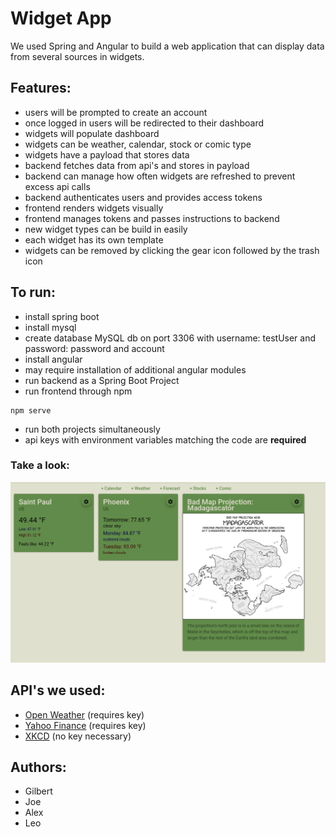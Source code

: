 # Widget App
We used Spring and Angular to build a web application that can display data from several sources in widgets.

## Features:
- users will be prompted to create an account
- once logged in users will be redirected to their dashboard
- widgets will populate dashboard
- widgets can be weather, calendar, stock or comic type
- widgets have a payload that stores data
- backend fetches data from api's and stores in payload
- backend can manage how often widgets are refreshed to prevent excess api calls
- backend authenticates users and provides access tokens
- frontend renders widgets visually
- frontend manages tokens and passes instructions to backend
- new widget types can be build in easily  
- each widget has its own template
- widgets can be removed by clicking the gear icon followed by the trash icon

## To run:
- install spring boot
- install mysql
- create database MySQL db on port 3306 with username: testUser and password: password and account 
- install angular
- may require installation of additional angular modules
- run backend as a Spring Boot Project
- run frontend through npm
```
npm serve
``` 
- run both projects simultaneously
- api keys with environment variables matching the code are **required**

### Take a look:
![Demo!](/frontend/499/src/assets/img/demo.png "demo")

## API's we used:
- [Open Weather](https://openweathermap.org/) (requires key)
- [Yahoo Finance](https://www.yahoofinanceapi.com/) (requires key)
- [XKCD](https://xkcd.com/json.html) (no key necessary)
    
## Authors:
- Gilbert
- Joe
- Alex
- Leo
